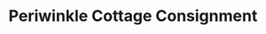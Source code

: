 ---
title: "Periwinkle Cottage Consignment"
url: /girard/periwinkle-cottage-consignment/
shop: charity
---